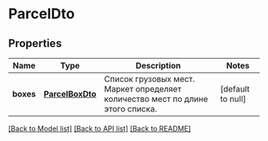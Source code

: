 # ParcelDto

## Properties
Name | Type | Description | Notes
------------ | ------------- | ------------- | -------------
**boxes** | [**ParcelBoxDto**](ParcelBoxDTO.md) | Список грузовых мест. Маркет определяет количество мест по длине этого списка. | [default to null]

[[Back to Model list]](../README.md#documentation-for-models) [[Back to API list]](../README.md#documentation-for-api-endpoints) [[Back to README]](../README.md)


